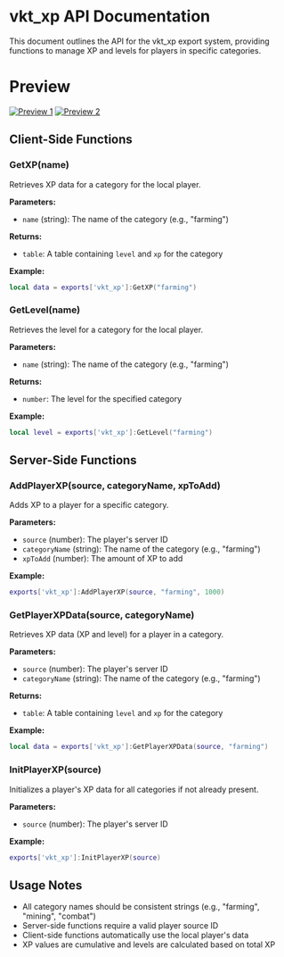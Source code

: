 # vkt_xp API Documentation

This document outlines the API for the vkt_xp export system, providing functions to manage XP and levels for players in specific categories.

# Preview

[![Preview 1](https://iili.io/Fk5fScu.png)](https://iili.io/Fk5fScu.png)  [![Preview 2](https://iili.io/Fk5CBj4.png)](https://iili.io/Fk5CBj4.png)




## Client-Side Functions

### GetXP(name)

Retrieves XP data for a category for the local player.

**Parameters:**
- `name` (string): The name of the category (e.g., "farming")

**Returns:**
- `table`: A table containing `level` and `xp` for the category

**Example:**
```lua
local data = exports['vkt_xp']:GetXP("farming")
```

### GetLevel(name)

Retrieves the level for a category for the local player.

**Parameters:**
- `name` (string): The name of the category (e.g., "farming")

**Returns:**
- `number`: The level for the specified category

**Example:**
```lua
local level = exports['vkt_xp']:GetLevel("farming")
```

## Server-Side Functions

### AddPlayerXP(source, categoryName, xpToAdd)

Adds XP to a player for a specific category.

**Parameters:**
- `source` (number): The player's server ID
- `categoryName` (string): The name of the category (e.g., "farming")
- `xpToAdd` (number): The amount of XP to add

**Example:**
```lua
exports['vkt_xp']:AddPlayerXP(source, "farming", 1000)
```

### GetPlayerXPData(source, categoryName)

Retrieves XP data (XP and level) for a player in a category.

**Parameters:**
- `source` (number): The player's server ID
- `categoryName` (string): The name of the category (e.g., "farming")

**Returns:**
- `table`: A table containing `level` and `xp` for the category

**Example:**
```lua
local data = exports['vkt_xp']:GetPlayerXPData(source, "farming")
```

### InitPlayerXP(source)

Initializes a player's XP data for all categories if not already present.

**Parameters:**
- `source` (number): The player's server ID

**Example:**
```lua
exports['vkt_xp']:InitPlayerXP(source)
```

## Usage Notes

- All category names should be consistent strings (e.g., "farming", "mining", "combat")
- Server-side functions require a valid player source ID
- Client-side functions automatically use the local player's data
- XP values are cumulative and levels are calculated based on total XP
